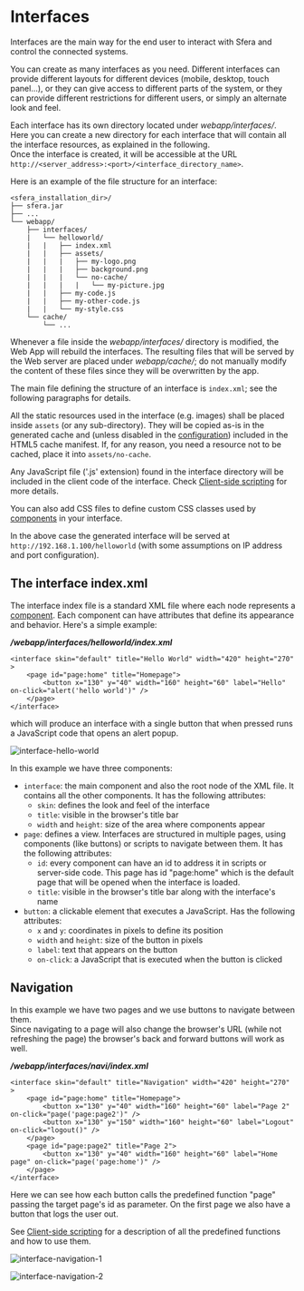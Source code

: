 # Interfaces

Interfaces are the main way for the end user to interact with Sfera and control the connected systems.

You can create as many interfaces as you need. Different interfaces can provide different layouts for different devices (mobile, desktop, touch panel...), or they can give access to different parts of the system, or they can provide different restrictions for different users, or simply an alternate look and feel. 

Each interface has its own directory located under _webapp/interfaces/_. Here you can create a new directory for each interface that will contain all the interface resources, as explained in the following.     
Once the interface is created, it will be accessible at the URL `http://<server_address>:<port>/<interface_directory_name>`.

Here is an example of the file structure for an interface:

    <sfera_installation_dir>/
    ├── sfera.jar
    ├── ...
    └── webapp/
        ├── interfaces/
        |   └── helloworld/
        |   |   ├── index.xml
        |   |   ├── assets/
        |   |   |   ├── my-logo.png
        |   |   |   ├── background.png
        |   |   |   └── no-cache/
        |   |   |   |   └── my-picture.jpg
        |   |   ├── my-code.js
        |   |   ├── my-other-code.js
        |   |   └── my-style.css
        └── cache/
            └── ...

Whenever a file inside the _webapp/interfaces/_ directory is modified, the Web App will rebuild the interfaces. The resulting files that will be served by the Web server are placed under _webapp/cache/_; do not manually modify the content of these files since they will be overwritten by the app.

The main file defining the structure of an interface is `index.xml`; see the following paragraphs for details.   

All the static resources used in the interface (e.g. images) shall be placed inside `assets` (or any sub-directory). They will be copied as-is in the generated cache and (unless disabled in the [configuration](configuration.html)) included in the HTML5 cache manifest. If, for any reason, you need a resource not to be cached, place it into `assets/no-cache`.

Any JavaScript file ('.js' extension) found in the interface directory will be included in the client code of the interface. Check [Client-side scripting](client-scripting.html) for more details.

You can also add CSS files to define custom CSS classes used by [components](components.html) in your interface.

In the above case the generated interface will be served at `http://192.168.1.100/helloworld` (with some assumptions on IP address and port configuration).

## The interface index.xml

The interface index file is a standard XML file where each node represents a [component](components.html). Each component can have attributes that define its appearance and behavior.
Here's a simple example:

**_/webapp/interfaces/helloworld/index.xml_**

    <interface skin="default" title="Hello World" width="420" height="270" >
        <page id="page:home" title="Homepage">
            <button x="130" y="40" width="160" height="60" label="Hello" on-click="alert('hello world')" />
        </page>
    </interface>

which will produce an interface with a single button that when pressed runs a JavaScript code that opens an alert popup.

![interface-hello-world](images/interfaces/ex_hello.png)

In this example we have three components:

* `interface`: the main component and also the root node of the XML file. It contains all the other components. It has the following attributes:
    * `skin`: defines the look and feel of the interface
    * `title`: visible in the browser's title bar
    * `width` and `height`: size of the area where components appear
* `page`: defines a view. Interfaces are structured in multiple pages, using components (like buttons) or scripts to navigate between them. It has the following attributes:
    * `id`: every component can have an id to address it in scripts or server-side code. This page has id "page:home" which is the default page that will be opened when the interface is loaded.
    * `title`: visible in the browser's title bar along with the interface's name
* `button`: a clickable element that executes a JavaScript. Has the following attributes:
    * `x` and `y`: coordinates in pixels to define its position
    * `width` and `height`: size of the button in pixels
    * `label`: text that appears on the button
    * `on-click`: a JavaScript that is executed when the button is clicked
    
## Navigation

In this example we have two pages and we use buttons to navigate between them.    
Since navigating to a page will also change the browser's URL (while not refreshing the page) the browser's back and forward buttons will work as well.

**_/webapp/interfaces/navi/index.xml_**

    <interface skin="default" title="Navigation" width="420" height="270" >
        <page id="page:home" title="Homepage">
            <button x="130" y="40" width="160" height="60" label="Page 2" on-click="page('page:page2')" />
            <button x="130" y="150" width="160" height="60" label="Logout" on-click="logout()" />
        </page>
        <page id="page:page2" title="Page 2">
            <button x="130" y="40" width="160" height="60" label="Home page" on-click="page('page:home')" />
        </page>
    </interface>

Here we can see how each button calls the predefined function "page" passing the target page's id as parameter. 
On the first page we also have a button that logs the user out.    

See [Client-side scripting](client-scripting.html) for a description of all the predefined functions and how to use them.

![interface-navigation-1](images/interfaces/ex_navi_1.png)

![interface-navigation-2](images/interfaces/ex_navi_2.png)
